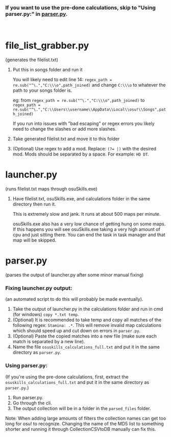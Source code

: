 ### If you want to use the pre-done calculations, skip to "Using parser.py:" in [parser.py](https://github.com/Kuuuube/osuSkills_Scripts/blob/main/notes.md#parserpy).

<br>

# file_list_grabber.py 
(generates the filelist.txt)
1. Put this in songs folder and run it

    You will likely need to edit line 14: `regex_path = re.sub("^\.","C:\\\o",path_joined)` and change `C:\\\o` to whatever the path to your songs folder is.

    eg: from `regex_path = re.sub("^\.","C:\\\o",path_joined)` to `regex_path = re.sub("^\.","C:\\Users\\username\\AppData\\Local\\osu!\\Songs",path_joined)`

    If you run into issues with "bad escaping" or regex errors you likely need to change the slashes or add more slashes.

2. Take generated filelist.txt and move it to this folder
3. (Optional) Use regex to add a mod. Replace: `(?= |)` with the desired mod. Mods should be separated by a space. For example: `HD DT`.

# launcher.py 
(runs filelist.txt maps through osuSkills.exe)
1. Have filelist.txt, osuSkills.exe, and calculations folder in the same directory then run it.

    This is extremely slow and jank. It runs at about 500 maps per minute. 

    osuSkills.exe also has a very low chance of getting hung on some maps. If this happens you will see osuSkills.exe taking a very high amount of cpu and just sitting there. You can end the task in task manager and that map will be skipped.

# parser.py 
(parses the output of launcher.py after some minor manual fixing)

### Fixing launcher.py output: 

(an automated script to do this will probably be made eventually).

1. Take the output of launcher.py in the calculations folder and run in cmd (for windows) `copy *.txt temp`.
2. (Optional) It is recommended to take temp and copy all matches of the following regex: `Stamina: .*`. This will remove invalid map calculations which should speed up and cut down on errors in `parser.py`.
3. (Optional) Paste the copied matches into a new file (make sure each match is separated by a new line).
4. Name the file `osuskills_calculations_full.txt` and put it in the same directory as `parser.py`.

### Using parser.py:

(If you're using the pre-done calculations, first, extract the `osuskills_calculations_full.txt` and put it in the same directory as `parser.py`.)

1. Run parser.py.
2. Go through the cli.
3. The output collection will be in a folder in the `parsed_files` folder.

Note: When adding large amounts of filters the collection names can get too long for osu! to recognize. Changing the name of the MD5 list to something shorter and running it through CollectionCSVtoDB manually can fix this.